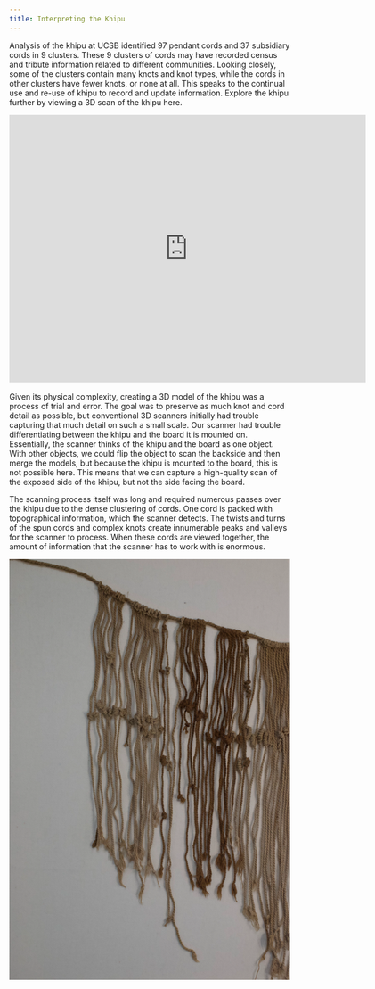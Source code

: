 ```yaml
---
title: Interpreting the Khipu
---
```


Analysis of the khipu at UCSB identified 97 pendant cords and 37 subsidiary cords in 9 clusters. These 9 clusters of cords may have recorded census and tribute information related to different communities. Looking closely, some of the clusters contain many knots and knot types, while the cords in other clusters have fewer knots, or none at all. This speaks to the continual use and re-use of khipu to record and update information. Explore the khipu further by viewing a 3D scan of the khipu here.

<iframe title="Khipu 1960.79 (cleaned)" frameborder="0" allowfullscreen mozallowfullscreen="true" webkitallowfullscreen="true" allow="autoplay; fullscreen; xr-spatial-tracking" xr-spatial-tracking execution-while-out-of-viewport execution-while-not-rendered web-share src="https://sketchfab.com/models/ebd5572964da4083909dfda31fcac062/embed" width="640" height="480"></iframe>

Given its physical complexity, creating a 3D model of the khipu was a process of trial and error. The goal was to preserve as much knot and cord detail as possible, but conventional 3D scanners initially had trouble capturing that much detail on such a small scale. Our scanner had trouble differentiating between the khipu and the board it is mounted on. Essentially, the scanner thinks of the khipu and the board as one object. With other objects, we could flip the object to scan the backside and then merge the models, but because the khipu is mounted to the board, this is not possible here. This means that we can capture a high-quality scan of the exposed side of the khipu, but not the side facing the board.

The scanning process itself was long and required numerous passes over the khipu due to the dense clustering of cords. One cord is packed with topographical information, which the scanner detects. The twists and turns of the spun cords and complex knots create innumerable peaks and valleys for the scanner to process. When these cords are viewed together, the amount of information that the scanner has to work with is enormous.

![Khipu close up](/components/images/objects/09.webp)
